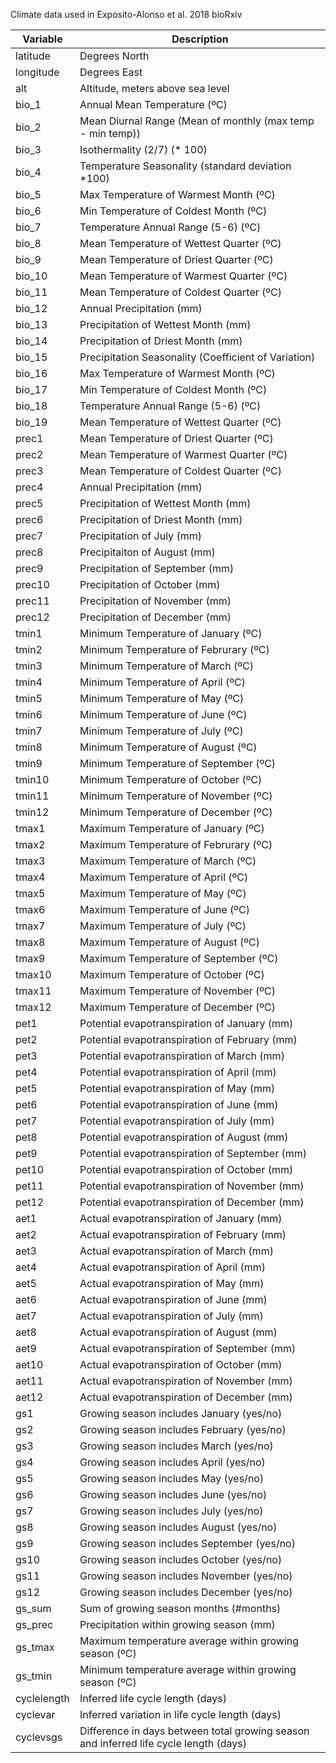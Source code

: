 Climate data used in Exposito-Alonso et al. 2018 bioRxiv

|Variable|Description|
|--------|-----------|
|latitude|Degrees North|
|longitude|Degrees East|
|alt|Altitude, meters above sea level|
|bio_1|Annual Mean Temperature (ºC)|
|bio_2|Mean Diurnal Range (Mean of monthly (max temp - min temp))|
|bio_3|Isothermality (2/7) (* 100)|
|bio_4|Temperature Seasonality (standard deviation *100)|
|bio_5|Max Temperature of Warmest Month (ºC)|
|bio_6|Min Temperature of Coldest Month (ºC)|
|bio_7|Temperature Annual Range (5-6) (ºC)|
|bio_8|Mean Temperature of Wettest Quarter (ºC)|
|bio_9|Mean Temperature of Driest Quarter (ºC)|
|bio_10|Mean Temperature of Warmest Quarter (ºC)|
|bio_11|Mean Temperature of Coldest Quarter (ºC)|
|bio_12|Annual Precipitation (mm)|
|bio_13|Precipitation of Wettest Month (mm)|
|bio_14|Precipitation of Driest Month (mm)|
|bio_15|Precipitation Seasonality (Coefficient of Variation)|
|bio_16|Max Temperature of Warmest Month (ºC)|
|bio_17|Min Temperature of Coldest Month (ºC)|
|bio_18|Temperature Annual Range (5-6) (ºC)|
|bio_19|Mean Temperature of Wettest Quarter (ºC)|
|prec1|Mean Temperature of Driest Quarter (ºC)|
|prec2|Mean Temperature of Warmest Quarter (ºC)|
|prec3|Mean Temperature of Coldest Quarter (ºC)|
|prec4|Annual Precipitation (mm)|
|prec5|Precipitation of Wettest Month (mm)|
|prec6|Precipitation of Driest Month (mm)|
|prec7|Precipitation of July (mm)|
|prec8|Precipitaiton of August (mm)|
|prec9|Precipitation of September (mm)|
|prec10|Precipitation of October (mm)|
|prec11|Precipitation of November (mm)|
|prec12|Precipitation of December (mm)|
|tmin1|Minimum Temperature of January (ºC)|
|tmin2|Minimum Temperature of Februrary (ºC)|
|tmin3|Minimum Temperature of March (ºC)|
|tmin4|Minimum Temperature of April (ºC)|
|tmin5|Minimum Temperature of May (ºC)|
|tmin6|Minimum Temperature of June (ºC)|
|tmin7|Minimum Temperature of July (ºC)|
|tmin8|Minimum Temperature of August (ºC)|
|tmin9|Minimum Temperature of September (ºC)|
|tmin10|Minimum Temperature of October (ºC)|
|tmin11|Minimum Temperature of November (ºC)|
|tmin12|Minimum Temperature of December (ºC)|
|tmax1|Maximum Temperature of January (ºC)|
|tmax2|Maximum Temperature of Februrary (ºC)|
|tmax3|Maximum Temperature of March (ºC)|
|tmax4|Maximum Temperature of April (ºC)|
|tmax5|Maximum Temperature of May (ºC)|
|tmax6|Maximum Temperature of June (ºC)|
|tmax7|Maximum Temperature of July (ºC)|
|tmax8|Maximum Temperature of August (ºC)|
|tmax9|Maximum Temperature of September (ºC)|
|tmax10|Maximum Temperature of October (ºC)|
|tmax11|Maximum Temperature of November (ºC)|
|tmax12|Maximum Temperature of December (ºC)|
|pet1|Potential evapotranspiration of January (mm)|
|pet2|Potential evapotranspiration of February (mm)|
|pet3|Potential evapotranspiration of March (mm)|
|pet4|Potential evapotranspiration of April (mm)|
|pet5|Potential evapotranspiration of May (mm)|
|pet6|Potential evapotranspiration of June (mm)|
|pet7|Potential evapotranspiration of July (mm)|
|pet8|Potential evapotranspiration of August (mm)|
|pet9|Potential evapotranspiration of September (mm)|
|pet10|Potential evapotranspiration of October (mm)|
|pet11|Potential evapotranspiration of November (mm)|
|pet12|Potential evapotranspiration of December (mm)|
|aet1|Actual evapotranspiration of January (mm)|
|aet2|Actual evapotranspiration of February (mm)|
|aet3|Actual evapotranspiration of March (mm)|
|aet4|Actual evapotranspiration of April (mm)|
|aet5|Actual evapotranspiration of May (mm)|
|aet6|Actual evapotranspiration of June (mm)|
|aet7|Actual evapotranspiration of July (mm)|
|aet8|Actual evapotranspiration of August (mm)|
|aet9|Actual evapotranspiration of September (mm)|
|aet10|Actual evapotranspiration of October (mm)|
|aet11|Actual evapotranspiration of November (mm)|
|aet12|Actual evapotranspiration of December (mm)|
|gs1|Growing season includes January (yes/no)|
|gs2|Growing season includes February (yes/no)|
|gs3|Growing season includes March (yes/no)|
|gs4|Growing season includes April (yes/no)|
|gs5|Growing season includes May (yes/no)|
|gs6|Growing season includes June (yes/no)|
|gs7|Growing season includes July (yes/no)|
|gs8|Growing season includes August (yes/no)|
|gs9|Growing season includes September (yes/no)|
|gs10|Growing season includes October (yes/no)|
|gs11|Growing season includes November (yes/no)|
|gs12|Growing season includes December (yes/no)|
|gs_sum|Sum of growing season months (#months)|
|gs_prec|Precipitation within growing season (mm)|
|gs_tmax|Maximum temperature average within growing season (ºC)|
|gs_tmin|Minimum temperature average within growing season (ºC)|
|cyclelength|Inferred life cycle length (days)|
|cyclevar|Inferred variation in life cycle length (days)|
|cyclevsgs|Difference in days between total growing season and inferred life cycle length (days)|



